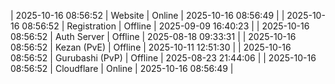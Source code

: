 | 2025-10-16 08:56:52 | Website | Online | 2025-10-16 08:56:49 |
| 2025-10-16 08:56:52 | Registration | Offline | 2025-09-09 16:40:23 |
| 2025-10-16 08:56:52 | Auth Server | Offline | 2025-08-18 09:33:31 |
| 2025-10-16 08:56:52 | Kezan (PvE) | Offline | 2025-10-11 12:51:30 |
| 2025-10-16 08:56:52 | Gurubashi (PvP) | Offline | 2025-08-23 21:44:06 |
| 2025-10-16 08:56:52 | Cloudflare | Online | 2025-10-16 08:56:49 |
